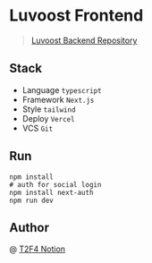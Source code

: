 # Luvoost Frontend
> [Luvoost Backend Repository](https://github.com/mastgm0817/final_backend)


## Stack
- Language `typescript`
- Framework `Next.js`
- Style `tailwind`
- Deploy `Vercel`
- VCS `Git`

## Run

```shell
npm install
# auth for social login
npm install next-auth
npm run dev
```

## Author

 @ [T2F4 Notion](https://fragrant-pincushion-ccf.notion.site/Final-891596851f8147dc8d81c82eccadcf6f)